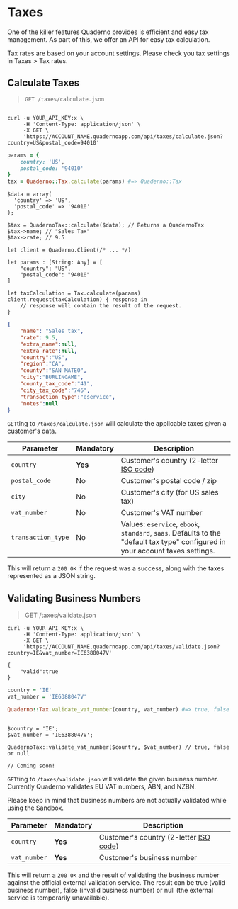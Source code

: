 # Taxes

One of the killer features Quaderno provides is efficient and easy tax management. As part of this, we offer an API for easy tax calculation.

<aside class="notice">
Tax rates are based on your account settings. Please check you tax settings in Taxes > Tax rates.
</aside>

## Calculate Taxes

> `GET /taxes/calculate.json`

```shell

curl -u YOUR_API_KEY:x \
     -H 'Content-Type: application/json' \
     -X GET \
     'https://ACCOUNT_NAME.quadernoapp.com/api/taxes/calculate.json?country=US&postal_code=94010'
```

```ruby
params = {
    country: 'US',
    postal_code: '94010'
}
tax = Quaderno::Tax.calculate(params) #=> Quaderno::Tax
```

```php?start_inline=1
$data = array(
  'country' => 'US',
  'postal_code' => '94010'
);

$tax = QuadernoTax::calculate($data); // Returns a QuadernoTax
$tax->name; // "Sales Tax"
$tax->rate; // 9.5
```

```swift?start_inline=1
let client = Quaderno.Client(/* ... */)

let params : [String: Any] = [
    "country": "US",
    "postal_code": "94010"
]

let taxCalculation = Tax.calculate(params)
client.request(taxCalculation) { response in
    // response will contain the result of the request.
}
```

```json
{
    "name": "Sales tax",
    "rate": 9.5,
    "extra_name":null,
    "extra_rate":null,
    "country":"US",
    "region":"CA",
    "county":"SAN MATEO",
    "city":"BURLINGAME",
    "county_tax_code":"41",
    "city_tax_code":"746",
    "transaction_type":"eservice",
    "notes":null
}
```

`GET`ting to `/taxes/calculate.json` will calculate the applicable taxes given a customer's data.

Parameter          | Mandatory | Description
-------------------|-----------|------------------------------------------------------------------------------------------------
`country`          | **Yes**   | Customer's country (2-letter [ISO code](http://en.wikipedia.org/wiki/ISO_3166-1#Current_codes))
`postal_code`      | No        | Customer's postal code / zip
`city`             | No        | Customer's city (for US sales tax)
`vat_number`       | No        | Customer's VAT number
`transaction_type` | No        | Values: `eservice`, `ebook`, `standard`, `saas`. Defaults to the "default tax type" configured in your account taxes settings.

This will return a `200 OK` if the request was a success, along with the taxes represented as a JSON string.

## Validating Business Numbers

> GET /taxes/validate.json

```shell
curl -u YOUR_API_KEY:x \
     -H 'Content-Type: application/json' \
     -X GET \
     'https://ACCOUNT_NAME.quadernoapp.com/api/taxes/validate.json?country=IE&vat_number=IE6388047V'

{
    "valid":true
}
```

```ruby
country = 'IE'
vat_number = 'IE6388047V'

Quaderno::Tax.validate_vat_number(country, vat_number) #=> true, false or nil
```

```php?start_inline=1

$country = 'IE';
$vat_number = 'IE6388047V';

QuadernoTax::validate_vat_number($country, $vat_number) // true, false or null
```

```swift?start_inline=1
// Coming soon!
```


`GET`ting to `/taxes/validate.json` will validate the given business number. Currently Quaderno validates EU VAT numbers, ABN, and NZBN.

Please keep in mind that business numbers are not actually validated while using the Sandbox.

Parameter    | Mandatory | Description
-------------|-----------|------------------------------------------------------------------------------------------------
`country`    | **Yes**   | Customer's country (2-letter [ISO code](http://en.wikipedia.org/wiki/ISO_3166-1#Current_codes))
`vat_number` | **Yes**   | Customer's business number

This will return a `200 OK` and the result of validating the business number against the official external validation service. The result can be true (valid business number), false (invalid business number) or null (the external service is temporarily unavailable).
